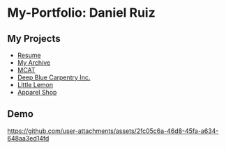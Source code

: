 # My-Portfolio: Daniel Ruiz

## My Projects
- [Resume]()
- [My Archive]()
- [MCAT]()
- [Deep Blue Carpentry Inc.]()
- [Little Lemon]()
- [Apparel Shop]()

## Demo
https://github.com/user-attachments/assets/2fc05c6a-46d8-45fa-a634-648aa3ed14fd

